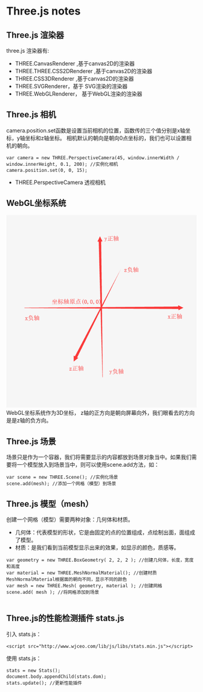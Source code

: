 # Three.js notes  



## Three.js 渲染器


three.js 渲染器有:

- THREE.CanvasRenderer ,基于canvas2D的渲染器
- THREE.THREE.CSS2DRenderer ,基于canvas2D的渲染器
- THREE.CSS3DRenderer ,基于canvas2D的渲染器
- THREE.SVGRenderer，基于 SVG渲染的渲染器
- THREE.WebGLRenderer， 基于WebGL渲染的渲染器


## Three.js 相机


camera.position.set函数是设置当前相机的位置，函数传的三个值分别是x轴坐标，y轴坐标和z轴坐标。
相机默认的朝向是朝向0点坐标的，我们也可以设置相机的朝向。
 
```
var camera = new THREE.PerspectiveCamera(45, window.innerWidth / window.innerHeight, 0.1, 200); //实例化相机
camera.position.set(0, 0, 15);
```

- THREE.PerspectiveCamera 透视相机

## WebGL坐标系统

![WebGL坐标系统](./webgl.png)
WebGL坐标系统作为3D坐标， z轴的正方向是朝向屏幕向外，我们眼看去的方向是是z轴的负方向。


## Three.js 场景

场景只是作为一个容器，我们将需要显示的内容都放到场景对象当中。如果我们需要将一个模型放入到场景当中，则可以使用scene.add方法，如：


```
var scene = new THREE.Scene(); //实例化场景
scene.add(mesh); //添加一个网格（模型）到场景
```

## Three.js 模型（mesh）
创建一个网格（模型）需要两种对象：几何体和材质。

- 几何体：代表模型的形状，它是由固定的点的位置组成，点绘制出面，面组成了模型。
- 材质：是我们看到当前模型显示出来的效果，如显示的颜色，质感等。


```
var geometry = new THREE.BoxGeometry( 2, 2, 2 ); //创建几何体，长度，宽度和高度
var material = new THREE.MeshNormalMaterial(); //创建材质 MeshNormalMaterial根据面的朝向不同，显示不同的颜色
var mesh = new THREE.Mesh( geometry, material ); //创建网格
scene.add( mesh ); //将网格添加到场景
 
```


## Three.js的性能检测插件 stats.js

引入 stats.js：

```
<script src="http://www.wjceo.com/lib/js/libs/stats.min.js"></script>
```

使用 stats.js：

```
stats = new Stats();
document.body.appendChild(stats.dom);
stats.update(); //更新性能插件
```